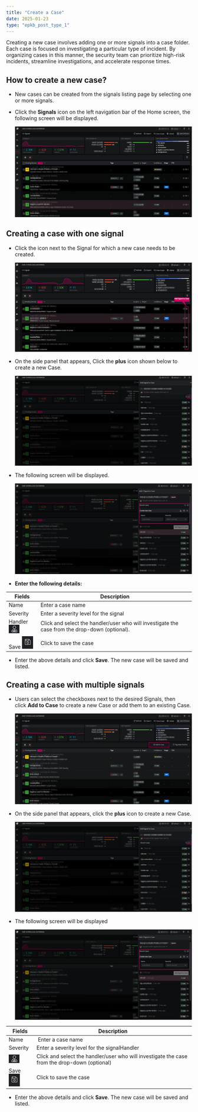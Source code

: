 ```yaml
---
title: "Create a Case"
date: 2025-01-23
type: "epkb_post_type_1"
---
```


Creating a new case involves adding one or more signals into a case folder. Each case is focused on investigating a particular type of incident. By organizing cases in this manner, the security team can prioritize high-risk incidents, streamline investigations, and accelerate response times.

## **How to create a new case?**  
  

- New cases can be created from the signals listing page by selecting one or more signals.

- Click the **Signals** icon on the left navigation bar of the Home screen, the following screen will be displayed.  
      
    ![create a new case](./image/create-new-case-1.png)  
    

## **Creating a case with one signal**  
  

- Click the icon next to the Signal for which a new case needs to be created.  
      
      
    ![create a case with one signal](./image/create-new-case-2.png)  
      

- On the side panel that appears, Click the **plus** icon shown below to create a new Case.  
      
    ![plus icon](./image/create-new-case-3.png)  
      
    

- The following screen will be displayed.  
      
      
    ![Screen](./image/create-new-case-4.png) 
      
    

- **Enter the following details:**

| **Fields** | **Description** |
| --- | --- |
| Name  | Enter a case name |
| Severity | Enter a severity level for the signal |
| Handler   ![handler](./image/create-new-case-5.png) | Click and select the handler/user who will investigate the case from the drop-down (optional). |
| Save   ![Save](./image/create-new-case-6.png) | Click to save the case |

- Enter the above details and click **Save**. The new case will be saved and listed.

## **Creating a case with multiple signals**  
  

- Users can select the checkboxes next to the desired Signals, then click **Add to Case** to create a new Case or add them to an existing Case.  
      
    ![Add to case](./image/create-new-case-7.png)  
      
    

- On the side panel that appears, click the **plus** icon to create a new Case.  
      
    ![plus icon](./image/create-new-case-8.png)  
      
    

- The following screen will be displayed  
      
    ![Screen](./image/create-new-case-9.png)

| **Fields** | **Description** |
| --- | --- |
| Name |  Enter a case name |
| Severity | Enter a severity level for the signalHandler |
| ![user](./image/create-new-case-10.png) | Click and select the handler/user who will investigate the case from the drop-down (optional) |
| Save   ![save](./image/create-new-case-11.png) | Click to save the case |

- Enter the above details and click **Save**. The new case will be saved and listed.
